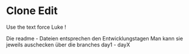 # Clone Edit
Use the text force Luke !

Die readme - Dateien entsprechen den Entwicklungstagen
Man kann sie jeweils auschecken über die branches day1 - dayX

